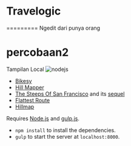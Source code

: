 # Travelogic
=========
Ngedit dari punya orang
# percobaan2

Tampilan Local
![nodejs](http://i448.photobucket.com/albums/qq208/concept_bucket/capture%204-4.png)


- [Bikesy](http://bikesy.com/)
- [Hill Mapper](http://hillmapper.com/)
- [The Steeps Of San Francisco](http://www.datapointed.net/2009/11/the-steeps-of-san-francisco/) and its [sequel](http://www.datapointed.net/2010/02/more-steeps-of-san-francisco/)
- [Flattest Route](http://www.flattestroute.com/)
- [Hillmap](http://www.hillmap.com/)

Requires [Node.js](http://nodejs.org/) and [gulp.js](http://gulpjs.com/).

- `npm install` to install the dependencies.
- `gulp` to start the server at `localhost:8000`.


